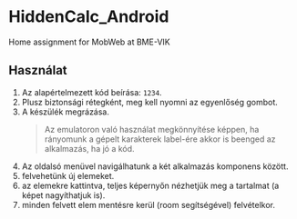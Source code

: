 # HiddenCalc_Android
Home assignment for MobWeb at BME-VIK

## Használat
1. Az alapértelmezett kód beírása: `1234`.
2. Plusz biztonsági rétegként, meg kell nyomni az egyenlőség gombot.
3. A készülék megrázása.
    > Az emulatoron való használat megkönnyítése képpen, ha rányomunk a gépelt karakterek label-ére akkor is beenged az alkalmazás, ha jó a kód. 
4. Az oldalsó menüvel navigálhatunk a két alkalmazás komponens között.
5. felvehetünk új elemeket.
6. az elemekre kattintva, teljes képernyőn nézhetjük meg a tartalmat (a képet nagyíthatjuk is).
7. minden felvett elem mentésre kerül (room segítségével) felvételkor.